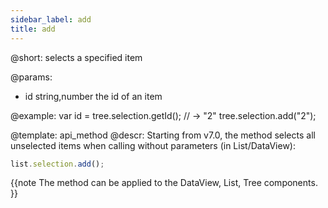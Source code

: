 ```yaml
---
sidebar_label: add
title: add
---          
```


@short: selects a specified item

@params:
- id		string,number		the id of an item

@example:
var id = tree.selection.getId(); // -> "2"
tree.selection.add("2");

@template:	api_method
@descr:
Starting from v7.0, the method selects all unselected items when calling without parameters (in List/DataView):

~~~js
list.selection.add();
~~~

{{note The method can be applied to the DataView, List, Tree components. }}